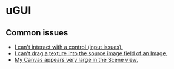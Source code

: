 # uGUI
## Common issues
- [I can't interact with a control (input issues).](UGUI/Input%20Issues.md)
- [I can't drag a texture into the source image field of an Image.](Graphics/Sprites/Import%20Settings.md)
- [My Canvas appears very large in the Scene view.](UGUI/Canvas%20Size.md)
